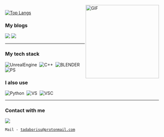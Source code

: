 <img align="right" alt="GIF" src="https://media.giphy.com/media/KnJ6Yusfl8B4shN2f3/giphy.gif" width="240" height="240"> <br>
[![Top Langs](https://github-readme-stats.vercel.app/api/top-langs/?username=tadaborisu&amp;layout=compact&amp;hide_border=true&theme=slateorange)](https://github.com/anuraghazra/github-readme-stats)<br>
<h3>My blogs</h3>
<a href="https://www.youtube.com/channel/UCIgXF8t4Ow-y0Hi27MNDfHA"><img src="https://img.shields.io/badge/tadaborisu-%23FF0000.svg?style=for-the-badge&logo=YouTube&logoColor=white"/></a>
<a href="https://t.me/tadaborisu"><img src="https://img.shields.io/badge/Telegram-2CA5E0?style=for-the-badge&logo=telegram&logoColor=white"></a><br>

<hr>
<h3>My tech stack</h3>

![UnrealEngine](https://img.shields.io/badge/unrealengine-%23313131.svg?style=for-the-badge&logo=unrealengine&logoColor=white)&nbsp;
![C++](https://img.shields.io/badge/c++-%2300599C.svg?style=for-the-badge&logo=c%2B%2B&logoColor=white)&nbsp;
![BLENDER](https://img.shields.io/badge/blender-%23F5792A.svg?style=for-the-badge&logo=blender&logoColor=white)&nbsp;
![PS](https://img.shields.io/badge/adobephotoshop-%2331A8FF.svg?style=for-the-badge&logo=adobephotoshop&logoColor=white)&nbsp;

<h3>I also use</h3>

![Python](https://img.shields.io/badge/python-%2314354C.svg?style=for-the-badge&logo=python&logoColor=white)&nbsp;
![VS](https://img.shields.io/badge/VisualStudioCode-0078d7.svg?style=for-the-badge&logo=visual-studio-code&logoColor=white)&nbsp;
![VSC](https://img.shields.io/badge/VisualStudio-5C2D91.svg?style=for-the-badge&logo=visual-studio&logoColor=white)&nbsp;

<hr>
<h3>Contact with me</h3>

<a href="https://t.me/tadaboris"><img src="https://img.shields.io/badge/Telegram-2CA5E0?style=for-the-badge&logo=telegram&logoColor=white"></a><br>

<code>Mail - tadaborisu@protonmail.com</code>

